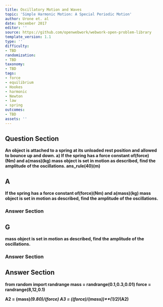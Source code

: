 ```yaml
---
title: Oscillatory Motion and Waves
topic: 'Simple Harmonic Motion: A Special Periodic Motion'
author: Urone et. al
date: December 2017
editor: ''
source: https://github.com/openwebwork/webwork-open-problem-library
template_version: 1.1
type: ''
difficulty:
- TBD
randomization:
- TBD
taxonomy:
- TBD
tags:
- force
- equilibrium
- Hookes
- harmonic
- Newton
- law
- spring
outcomes:
- TBD
assets: ''
---
```


## Question Section 

<b>
An object is attached to a spring at its unloaded rest position and allowed to bounce up and down.
a)  If the spring has a force constant of(force)(Nm) and a(mass)(kg) mass object is set in motion as described, find the amplitude of the oscillations.
ans_rule(40)(m)

## A
 If the spring has a force constant of(force)(Nm) and a(mass)(kg) mass object is set in motion as described, find the amplitude of the oscillations.
### Answer Section
## G
mass object is set in motion as described, find the amplitude of the oscillations.
### Answer Section


## Answer Section

from random import randrange
mass = randrange(0.1,0.3,0.01)
force = randrange(8,12,0.1)


A2 = (mass)*(9.80)/(force)
A3 = ((force)/(mass))**(1/2)*(A2)